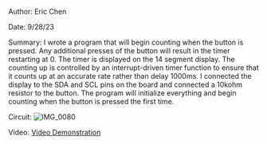 Author: Eric Chen

Date: 9/28/23

Summary:
I wrote a program that will begin counting when the button is pressed. Any additional presses of the button will result in the timer restarting at 0. The timer is displayed on the 14 segment display. The counting up is controlled by an interrupt-driven timer function to ensure that it counts up at an accurate rate rather than delay 1000ms. I connected the display to the SDA and SCL pins on the board and connected a 10kohm resistor to the button. The program will initialize everything and begin counting when the button is pressed the first time. 

Circuit:
![IMG_0080](https://github.com/BU-EC444/Chen-Eric/assets/98416392/02c81f0f-0ae3-4ff7-b5e6-0b515219bd79)

Video:
[Video Demonstration](https://drive.google.com/file/d/1eM2tfhc-1hsJYRXY6g7TtiITpPdC9nQn/view?usp=drive_link)
